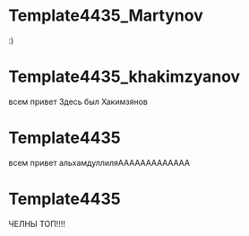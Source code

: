 # Template4435_Martynov
:)
# Template4435_khakimzyanov
всем привет
Здесь был Хакимзянов
# Template4435
всем привет
альхамдуллиляААААААААААААА
# Template4435
ЧЕЛНЫ ТОП!!!!

